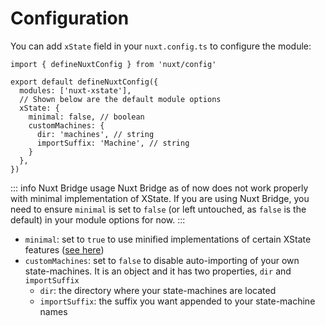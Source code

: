 # Configuration

You can add `xState` field in your `nuxt.config.ts` to configure the module:

```ts{6-12}
import { defineNuxtConfig } from 'nuxt/config'

export default defineNuxtConfig({
  modules: ['nuxt-xstate'],
  // Shown below are the default module options
  xState: {
    minimal: false, // boolean
    customMachines: {
      dir: 'machines', // string
      importSuffix: 'Machine', // string
    }
  },
})
```

::: info Nuxt Bridge usage
Nuxt Bridge as of now does not work properly with minimal implementation of XState. If you are using Nuxt Bridge, you need to ensure `minimal` is set to `false` (or left untouched, as `false` is the default) in your module options for now.
:::

- `minimal`: set to `true` to use minified implementations of certain XState features ([see here](https://xstate.js.org/docs/packages/xstate-fsm/#features))
- `customMachines`: set to `false` to disable auto-importing of your own state-machines. It is an object and it has two properties, `dir` and `importSuffix`
  - `dir`: the directory where your state-machines are located
  - `importSuffix`: the suffix you want appended to your state-machine names